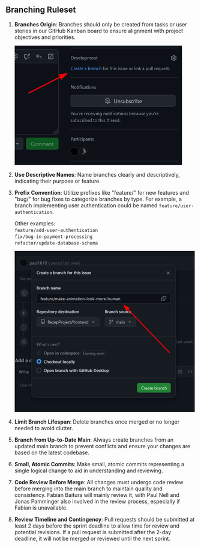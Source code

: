 ## Branching Ruleset

1. **Branches Origin**: Branches should only be created from tasks or user stories in our GitHub Kanban board to ensure alignment with project objectives and priorities.

   ![alt](img/image-1.png)

2. **Use Descriptive Names**: Name branches clearly and descriptively, indicating their purpose or feature.

3. **Prefix Convention**: Utilize prefixes like "feature/" for new features and "bug/" for bug fixes to categorize branches by type. For example, a branch implementing user authentication could be named `feature/user-authentication`.

   Other examples: <br>
   `feature/add-user-authentication` <br>
   `fix/bug-in-payment-processing` <br>
   `refactor/update-database-schema` <br>

   ![alt text](img/image-3.png)

4. **Limit Branch Lifespan**: Delete branches once merged or no longer needed to avoid clutter.

5. **Branch from Up-to-Date Main**: Always create branches from an updated main branch to prevent conflicts and ensure your changes are based on the latest codebase.

6. **Small, Atomic Commits**: Make small, atomic commits representing a single logical change to aid in understanding and reviewing.

7. **Code Review Before Merge**: All changes must undergo code review before merging into the main branch to maintain quality and consistency. Fabian Baitura will mainly review it, with Paul Nell and Jonas Pamminger also involved in the review process, especially if Fabian is unavailable.

8. **Review Timeline and Contingency**: Pull requests should be submitted at least 2 days before the sprint deadline to allow time for review and potential revisions. If a pull request is submitted after the 2-day deadline, it will not be merged or reviewed until the next sprint.
